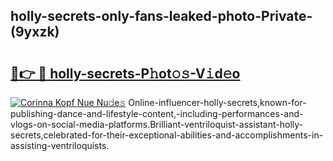 ## holly-secrets-only-fans​-leaked-photo​-Private-(9yxzk)


# <h2><a href="https://mediaupload.pro?title=holly-secrets&ref=git">🔗👉 🔴 holly-secrets-P𝚑ot𝚘𝚜-V𝚒d𝚎o</a></h2>

[![Corinna Kopf Nue Nu𝚍e𝚜](https://i.imgur.com/0qMVB7G.gif)](https://mediaupload.pro?title=holly-secrets&ref=git)
Online-influencer-holly-secrets,known-for-publishing-dance-and-lifestyle-content,-including-performances-and-vlogs-on-social-media-platforms.Brilliant-ventriloquist-assistant-holly-secrets,celebrated-for-their-exceptional-abilities-and-accomplishments-in-assisting-ventriloquists.  